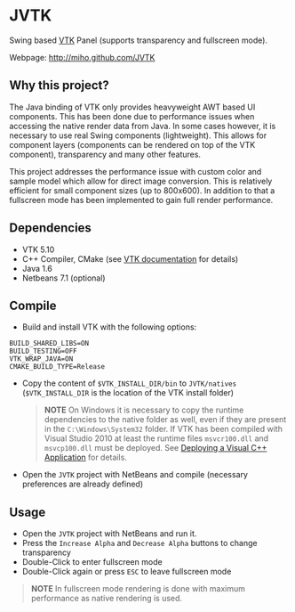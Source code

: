JVTK
====

Swing based [VTK](http://www.vtk.org/) Panel (supports transparency and fullscreen mode).

Webpage: http://miho.github.com/JVTK

## Why this project?

The Java binding of VTK only provides heavyweight AWT based UI components. This has been done due to performance
issues when accessing the native render data from Java. In some cases however, it is necessary to use real Swing components
(lightweight). This allows for component layers (components can be rendered on top of the VTK component),
transparency and many other features.

This project addresses the performance issue with custom color and sample model which allow for direct image conversion.
This is relatively efficient for small component sizes (up to 800x600). In addition to that a fullscreen mode has been implemented to gain full render performance.

## Dependencies

- VTK 5.10
- C++ Compiler, CMake (see [VTK documentation](http://www.vtk.org/Wiki/VTK#Building_VTK) for details)
- Java 1.6
- Netbeans 7.1 (optional)

## Compile

- Build and install VTK with the following options:

```
BUILD_SHARED_LIBS=ON
BUILD_TESTING=OFF
VTK_WRAP_JAVA=ON
CMAKE_BUILD_TYPE=Release
```

- Copy the content of `$VTK_INSTALL_DIR/bin` to `JVTK/natives` (`$VTK_INSTALL_DIR` is the location of the VTK
  install folder)
  > **NOTE**
  > On Windows it is necessary to copy the runtime dependencies to the native folder as well, even if they are
  > present in the `C:\Windows\System32` folder. If VTK has been compiled with Visual Studio 2010 at least the
  > runtime files `msvcr100.dll` and `msvcp100.dll` must be deployed.
  > See [Deploying a Visual C++ Application](http://msdn.microsoft.com/en-us/library/dd293565.aspx) for details.

- Open the `JVTK` project with NetBeans and compile (necessary preferences are already defined)


## Usage

- Open the `JVTK` project with NetBeans and run it.
- Press the `Increase Alpha` and `Decrease Alpha` buttons to change transparency
- Double-Click to enter fullscreen mode
- Double-Click again or press `ESC` to leave fullscreen mode

> **NOTE**
> In fullscreen mode rendering is done with maximum performance as native rendering is used.